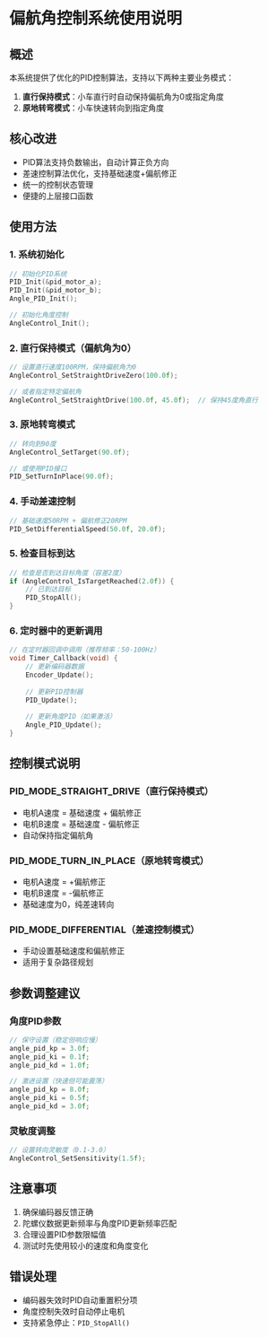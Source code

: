 # 偏航角控制系统使用说明

## 概述
本系统提供了优化的PID控制算法，支持以下两种主要业务模式：
1. **直行保持模式**：小车直行时自动保持偏航角为0或指定角度
2. **原地转弯模式**：小车快速转向到指定角度

## 核心改进
- PID算法支持负数输出，自动计算正负方向
- 差速控制算法优化，支持基础速度+偏航修正
- 统一的控制状态管理
- 便捷的上层接口函数

## 使用方法

### 1. 系统初始化
```c
// 初始化PID系统
PID_Init(&pid_motor_a);
PID_Init(&pid_motor_b);
Angle_PID_Init();

// 初始化角度控制
AngleControl_Init();
```

### 2. 直行保持模式（偏航角为0）
```c
// 设置直行速度100RPM，保持偏航角为0
AngleControl_SetStraightDriveZero(100.0f);

// 或者指定特定偏航角
AngleControl_SetStraightDrive(100.0f, 45.0f);  // 保持45度角直行
```

### 3. 原地转弯模式
```c
// 转向到90度
AngleControl_SetTarget(90.0f);

// 或使用PID接口
PID_SetTurnInPlace(90.0f);
```

### 4. 手动差速控制
```c
// 基础速度50RPM + 偏航修正20RPM
PID_SetDifferentialSpeed(50.0f, 20.0f);
```

### 5. 检查目标到达
```c
// 检查是否到达目标角度（容差2度）
if (AngleControl_IsTargetReached(2.0f)) {
    // 已到达目标
    PID_StopAll();
}
```

### 6. 定时器中的更新调用
```c
// 在定时器回调中调用（推荐频率：50-100Hz）
void Timer_Callback(void) {
    // 更新编码器数据
    Encoder_Update();
    
    // 更新PID控制器
    PID_Update();
    
    // 更新角度PID（如果激活）
    Angle_PID_Update();
}
```

## 控制模式说明

### PID_MODE_STRAIGHT_DRIVE（直行保持模式）
- 电机A速度 = 基础速度 + 偏航修正
- 电机B速度 = 基础速度 - 偏航修正
- 自动保持指定偏航角

### PID_MODE_TURN_IN_PLACE（原地转弯模式）
- 电机A速度 = +偏航修正
- 电机B速度 = -偏航修正
- 基础速度为0，纯差速转向

### PID_MODE_DIFFERENTIAL（差速控制模式）
- 手动设置基础速度和偏航修正
- 适用于复杂路径规划

## 参数调整建议

### 角度PID参数
```c
// 保守设置（稳定但响应慢）
angle_pid_kp = 3.0f;
angle_pid_ki = 0.1f;
angle_pid_kd = 1.0f;

// 激进设置（快速但可能震荡）
angle_pid_kp = 8.0f;
angle_pid_ki = 0.5f;
angle_pid_kd = 3.0f;
```

### 灵敏度调整
```c
// 设置转向灵敏度（0.1-3.0）
AngleControl_SetSensitivity(1.5f);
```

## 注意事项
1. 确保编码器反馈正确
2. 陀螺仪数据更新频率与角度PID更新频率匹配
3. 合理设置PID参数限幅值
4. 测试时先使用较小的速度和角度变化

## 错误处理
- 编码器失效时PID自动重置积分项
- 角度控制失效时自动停止电机
- 支持紧急停止：`PID_StopAll()`
